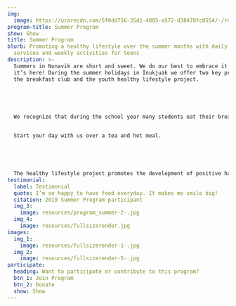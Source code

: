 ```yaml
---
img:
  image: https://ucarecdn.com/5f0dd756-35d1-4005-a572-d38478fc0554/-/resize/800x/program_summer.jpg
program-title: Summer Program
show: Show
title: Summer Program
blurb: Promoting a healthy lifestyle over the summer months with daily breakfast
  services and weekly activities for teens
description: >-
  Summers in Nunavik are short and sweet. We do our best to embrace it while
  it’s here! During the summer holidays in Inukjuak we offer two key programs,
  the breakfast club and the youth healthy lifestyle project. 


   


  We recognize that during the school year many students eat their breakfasts at school, and as a result during the summer months there is a gap in food support. The breakfast club was created to address this need offering hot breakfast daily from 9-11am to all community members.


  Start your day with us over a tea and hot meal.


   


  The healthy lifestyle project promotes the development of positive habits among Inukjuammiut youth. We offer teens regular weekly activities and healthy snacks throughout the summer months. Activities include sports, cooking, gardening and going on the land. If you’d like to participate follow our facebook page to stay up to date on the details of when each activity will take place.
testimonial:
  label: Testimonial
  quote: I’m so happy to have food everyday. It makes me smile big!
  citation: 2019 Summer Program participant
  img_3:
    image: resources/program_summer-2-.jpg
  img_4:
    image: resources/fullsizerender.jpg
images:
  img_1:
    image: resources/fullsizerender-1-.jpg
  img_2:
    image: resources/fullsizerender-5-.jpg
participate:
  heading: Want to participate or contribute to this program?
  btn_1: Join Program
  btn_2: Donate
  show: Show
---
```

